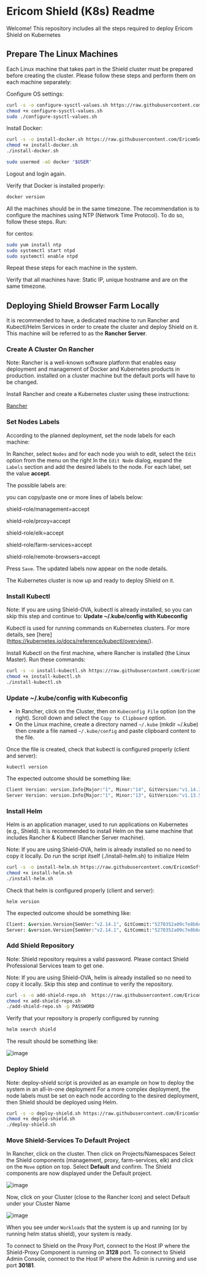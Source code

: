# Ericom Shield (K8s) Readme

Welcome! This repository includes all the steps required to deploy Ericom Shield on Kubernetes

## Prepare The Linux Machines

Each Linux machine that takes part in the Shield cluster must be prepared before creating the cluster.
Please follow these steps and perform them on each machine separately:

Configure OS settings:

```bash
curl -s -o configure-sysctl-values.sh https://raw.githubusercontent.com/EricomSoftwareLtd/Shield/Rel-19.09.2/Kube/scripts/configure-sysctl-values.sh
chmod +x configure-sysctl-values.sh
sudo ./configure-sysctl-values.sh
```

Install Docker:

```bash
curl -s -o install-docker.sh https://raw.githubusercontent.com/EricomSoftwareLtd/Shield/Rel-19.09.2/Kube/scripts/install-docker.sh
chmod +x install-docker.sh
./install-docker.sh
```

```bash
sudo usermod -aG docker "$USER"
```

Logout and login again.

Verify that Docker is installed properly:

```bash
docker version
```

All the machines should be in the same timezone. The recommendation is to configure the machines using NTP (Network Time Protocol).
To do so, follow these steps. Run:

for centos:

```bash
sudo yum install ntp
sudo systemctl start ntpd
sudo systemctl enable ntpd
```

Repeat these steps for each machine in the system.

Verify that all machines have: Static IP, unique hostname and are on the same timezone.

## Deploying Shield Browser Farm Locally

It is recommended to have, a dedicated machine to run Rancher and Kubectl/Helm Services in order to create the cluster and deploy Shield on it. This machine will be referred to as the **Rancher Server**.

### Create A Cluster On Rancher

Note: Rancher is a well-known software platform that enables easy deployment and management of Docker and Kubernetes products in production.  installed on a cluster machine but the default ports will have to be changed.

Install Rancher and create a Kubernetes cluster using these instructions:

[Rancher](https://github.com/EricomSoftwareLtd/Shield/blob/Rel-19.09.2/Kube/Rancher-README.md)

### Set Nodes Labels

According to the planned deployment, set the node labels for each machine:

In Rancher, select ``Nodes`` and for each node you wish to edit, select the ``Edit`` option from the menu on the right
In the ``Edit Node`` dialog, expand the ``Labels`` section and add the desired labels to the node. For each label, set the value **accept**.

The possible labels are:

you can copy/paste one or more lines of labels below:

shield-role/management=accept

shield-role/proxy=accept

shield-role/elk=accept

shield-role/farm-services=accept

shield-role/remote-browsers=accept

Press ``Save``. The updated labels now appear on the node details.

The Kubernetes cluster is now up and ready to deploy Shield on it.

### Install Kubectl

Note: If you are using Shield-OVA, kubectl is already installed, so you can skip this step and continue to: **Update ~/.kube/config with Kubeconfig**

Kubectl is used for running commands on Kubernetes clusters. For more details, see [here] (<https://kubernetes.io/docs/reference/kubectl/overview/>).

Install Kubectl on the first machine, where Rancher is installed (the Linux Master). Run these commands:

```bash
curl -s -o install-kubectl.sh https://raw.githubusercontent.com/EricomSoftwareLtd/Shield/Rel-19.09.2/Kube/scripts/install-kubectl.sh
chmod +x install-kubectl.sh
./install-kubectl.sh
```

### Update ~/.kube/config with Kubeconfig

* In Rancher, click on the Cluster, then on ``Kubeconfig File`` option (on the right). Scroll down and select the ``Copy to Clipboard`` option.
* On the Linux machine, create a directory named `~/.kube` (mkdir ~/.kube) then create a file named ``~/.kube/config`` and paste clipboard content to the file.

Once the file is created, check that kubectl is configured properly (client and server):

``kubectl version``

The expected outcome should be something like:

```bash
Client Version: version.Info{Major:"1", Minor:"14", GitVersion:"v1.14.3", GitCommit:"5e53fd6bc17c0dec8434817e69b04a25d8ae0ff0", GitTreeState:"clean", BuildDate:"2019-06-06T01:44:30Z", GoVersion:"go1.12.5", Compiler:"gc", Platform:"linux/amd64"}
Server Version: version.Info{Major:"1", Minor:"13", GitVersion:"v1.13.5", GitCommit:"2166946f41b36dea2c4626f90a77706f426cdea2", GitTreeState:"clean", BuildDate:"2019-03-25T15:19:22Z", GoVersion:"go1.11.5", Compiler:"gc", Platform:"linux/amd64"}
```

### Install Helm

Helm is an application manager, used to run applications on Kubernetes (e.g., Shield). It is recommended to install Helm on the same machine that includes Rancher & Kubectl (Rancher Server machine).

Note: If you are using Shield-OVA, helm is already installed so no need to copy it locally. Do run the script itself (./install-helm.sh) to initialize Helm

```bash
curl -s -o install-helm.sh https://raw.githubusercontent.com/EricomSoftwareLtd/Shield/Rel-19.09.2/Kube/scripts/install-helm.sh
chmod +x install-helm.sh
./install-helm.sh
```

Check that helm is configured properly (client and server):

``helm version``

The expected outcome should be something like:

```bash
Client: &version.Version{SemVer:"v2.14.1", GitCommit:"5270352a09c7e8b6e8c9593002a73535276507c0", GitTreeState:"clean"}
Server: &version.Version{SemVer:"v2.14.1", GitCommit:"5270352a09c7e8b6e8c9593002a73535276507c0", GitTreeState:"clean"}
```

### Add Shield Repository

Note: Shield repository requires a valid password. Please contact Shield Professional Services team to get one.

Note: If you are using Shield-OVA, helm is already installed so no need to copy it locally. Skip this step and continue to verify the repository.

```bash
curl -s -o add-shield-repo.sh  https://raw.githubusercontent.com/EricomSoftwareLtd/Shield/Rel-19.09.2/Kube/scripts/add-shield-repo.sh
chmod +x add-shield-repo.sh
./add-shield-repo.sh -p PASSWORD
```

Verify that your repository is properly configured by running

```bash
helm search shield
```

The result should be something like:

![image](https://user-images.githubusercontent.com/24224420/59362670-8a56a880-8d3c-11e9-9b68-754f726177eb.png)

### Deploy Shield

Note: deploy-shield script is provided as an example on how to deploy the system in an all-in-one deployment
For a more complex deployment, the node labels must be set on each node according to the desired deployment, then Shield should be deployed using Helm.

```bash
curl -s -o deploy-shield.sh https://raw.githubusercontent.com/EricomSoftwareLtd/Shield/Rel-19.09.2/Kube/scripts/deploy-shield.sh
chmod +x deploy-shield.sh
./deploy-shield.sh
```

### Move Shield-Services To Default Project

In Rancher, click on the cluster.
Then click on Projects/Namespaces
Select the Shield components (management, proxy, farm-services, elk) and click on the ``Move`` option on top.
Select **Default** and confirm. The Shield components are now displayed under the Default project.

![image](https://user-images.githubusercontent.com/24224420/59365676-9e50d900-8d41-11e9-97bb-8d088ef63b89.png)

Now, click on your Cluster (close to the Rancher Icon) and select Default under your Cluster Name

![image](https://user-images.githubusercontent.com/24224420/59365822-e3750b00-8d41-11e9-8483-801a5fea47fb.png)

When you see under ``Workloads`` that the system is up and running (or by running helm status shield), your system is ready.

To connect to Shield on the Proxy Port, connect to the Host IP where the Shield-Proxy Component is running on **3128** port.
To connect to Shield Admin Console, connect to the Host IP where the Admin is running and use port **30181**.
